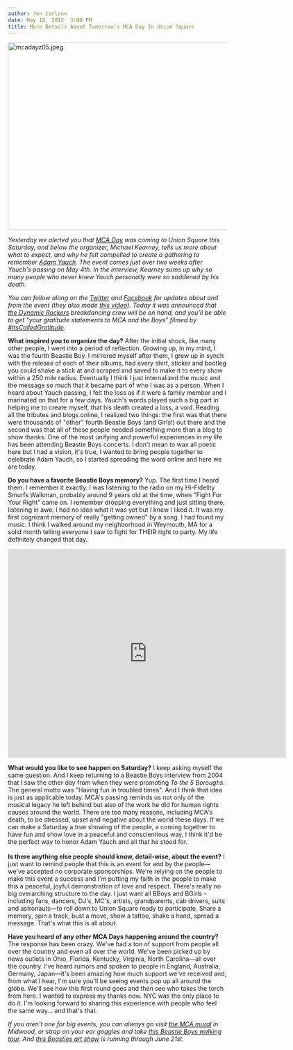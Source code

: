 ```yaml
---
author: Jen Carlson
date: May 18, 2012  3:00 PM
title: More Details About Tomorrow's MCA Day In Union Square
---
```


<p><span class="mt-enclosure mt-enclosure-image" style="display: inline;"> <img alt="mcadayz05.jpeg" src="https://web.archive.org/web/20120604172621im_/http://gothamist.com/attachments/arts_jen/mcadayz05.jpeg" width="640" height="431" class="image-none"> </span></p>

<p><em>Yesterday we alerted you that <a href="https://web.archive.org/web/20120604172621/http://gothamist.com/2012/05/17/mca_day_is_coming_to_union_square_t.php">MCA Day</a> was coming to Union Square this Saturday, and below the organizer, Michael Kearney, tells us more about what to expect, and why he felt compelled to create a gathering to remember <a href="https://web.archive.org/web/20120604172621/http://gothamist.com/tags/adamyauch">Adam Yauch</a>. The event comes just over two weeks after Yauch&apos;s passing on May 4th. In the interview, Kearney sums up why so many people who never knew Yauch personally were so saddened by his death.</em></p><em>

</em><p><em>You can follow along on the <a href="https://web.archive.org/web/20120604172621/https://twitter.com/#!/MCADAYNYC">Twitter</a> and <a href="https://web.archive.org/web/20120604172621/https://www.facebook.com/MCADAYNYC">Facebook</a> for updates about and from the event (they also made <a href="https://web.archive.org/web/20120604172621/http://www.dailymotion.com/video/xqvm66_fans-plan-tribute-mca-day-in-new-york-city-for-beastie-boys-adam-yauch_people">this video</a>). Today it was announced that <a href="https://web.archive.org/web/20120604172621/https://www.facebook.com/DynamicRockers">the Dynamic Rockers</a> breakdancing crew will be on hand, and you&apos;ll be able to get &quot;your gratitude statements to MCA and the Boys&quot; filmed by <a href="https://web.archive.org/web/20120604172621/http://itscalledgratitude.com/">#ItsCalledGratitude</a>.</em></p>

<p><strong>What inspired you to organize the day?</strong> After the initial shock, like many other people, I went into a period of reflection. Growing up, in my mind, I was the fourth Beastie Boy. I mirrored myself after them, I grew up in synch with the release of each of their albums, had every shirt, sticker and bootleg you could shake a stick at and scraped and saved to make it to every show within a 250 mile radius. Eventually I think I just internalized the music and the message so much that it became part of who I was as a person.  When I heard about Yauch passing, I felt the loss as if it were a family member and I marinated on that for a few days. Yauch&apos;s words played such a big part in helping me to create myself, that his death created a loss, a void. Reading all the tributes and blogs online, I realized two things: the first was that there were thousands of &quot;other&quot; fourth Beastie Boys (and Girls!) out there and the second was that all of these people needed something more than a blog to show thanks. One of the most unifying and powerful experiences in my life has been attending Beastie Boys concerts. I don&apos;t mean to wax all poetic here but I had a vision, it&apos;s true, I wanted to bring people together to celebrate Adam Yauch, so I started spreading the word online and here we are today.</p>

<p><strong>Do you have a favorite Beastie Boys memory?</strong> Yup. The first time I heard them. I remember it exactly. I was listening to the radio on my Hi-Fidelity Smurfs Walkman, probably around 9 years old at the time, when &quot;Fight For Your Right&quot; came on. I remember dropping everything and just sitting there, listening in awe.  I had no idea what it was yet but I knew I liked it. It was my first cognizant memory of really &quot;getting owned&quot; by a song. I had found my music. I think I walked around my neighborhood in Weymouth, MA for a solid month telling everyone I saw to fight for THEIR right to party. My life definitely changed that day.</p>

<p><iframe width="640" height="480" src="https://web.archive.org/web/20120604172621if_/http://www.youtube.com/embed/eBShN8qT4lk" frameborder="0" allowfullscreen></iframe></p>

<p><strong>What would you like to see happen on Saturday?</strong> I keep asking myself the same question. And I keep returning to a Beastie Boys interview from 2004 that I saw the other day from when they were promoting <em>To the 5 Boroughs</em>. The general motto was &quot;Having fun in troubled times&quot;. And I think that idea is just as applicable today. MCA&apos;s passing reminds us not only of the musical legacy he left behind but also of the work he did for human rights causes around the world. There are too many reasons, including MCA&apos;s death, to be stressed, upset and negative about the world these days. If we can make a Saturday a true showing of the people, a coming together to have fun and show love in a peaceful and conscientious way, I think it&apos;d be the perfect way to honor Adam Yauch and all that he stood for. <br>
 <br>
<strong>Is there anything else people should know, detail-wise, about the event?</strong> I just want to remind people that this is an event for and by the people&#x2014;we&apos;ve accepted no corporate sponsorships. We&apos;re relying on the people to make this event a success and I&apos;m putting my faith in the people to make this a peaceful, joyful demonstration of love and respect. There&apos;s really no big overarching structure to the day. I just want all BBoys and BGirls - including fans, dancers, DJ&apos;s, MC&apos;s, artists, grandparents, cab drivers, suits and astronauts&#x2014;to roll down to Union Square ready to participate. Share a memory, spin a track, bust a move, show a tattoo, shake a hand, spread a message. That&apos;s what this is all about.</p>

<p><strong>Have you heard of any other MCA Days happening around the country?</strong> The response has been crazy. We&apos;ve had a ton of support from people all over the country and even all over the world. We&apos;ve been picked up by news outlets in Ohio, Florida, Kentucky, Virginia, North Carolina&#x2014;all over the country. I&apos;ve heard rumors and spoken to people in England, Australia, Germany, Japan&#x2014;it&apos;s been amazing how much support we&apos;ve received and, from what I hear, I&apos;m sure you&apos;ll be seeing events pop up all around the globe. We&apos;ll see how this first round goes and then see who takes the torch from here.  I wanted to express my thanks now. NYC was the only place to do it.  I&apos;m looking forward to sharing this experience with people who feel the same way... and that&apos;s that.</p>

<p><em>If you aren&apos;t one for big events, you can always go visit <a href="https://web.archive.org/web/20120604172621/http://gothamist.com/2012/05/10/mca_street_art_goes_up_in_brooklyn.php">the MCA mural</a> in Midwood, or strap on your ear goggles and take <a href="https://web.archive.org/web/20120604172621/http://gothamist.com/2012/05/04/beastie_boys_tour.php">this Beastie Boys walking tour</a>. And <a href="https://web.archive.org/web/20120604172621/http://gothamist.com/2012/05/14/beastie_boys_photographer_dusts_off.php">this Beasties art show</a> is running through June 21st.</em></p>